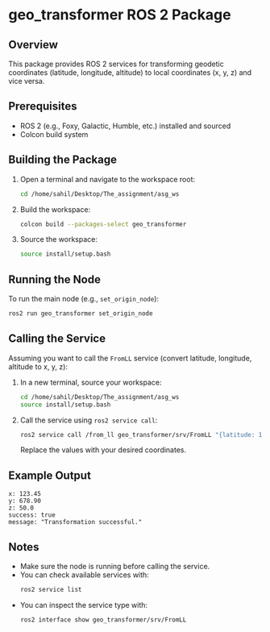 # geo_transformer ROS 2 Package

## Overview
This package provides ROS 2 services for transforming geodetic coordinates (latitude, longitude, altitude) to local coordinates (x, y, z) and vice versa.

## Prerequisites
- ROS 2 (e.g., Foxy, Galactic, Humble, etc.) installed and sourced
- Colcon build system

## Building the Package
1. Open a terminal and navigate to the workspace root:
   ```bash
   cd /home/sahil/Desktop/The_assignment/asg_ws
   ```
2. Build the workspace:
   ```bash
   colcon build --packages-select geo_transformer
   ```
3. Source the workspace:
   ```bash
   source install/setup.bash
   ```

## Running the Node
To run the main node (e.g., `set_origin_node`):
```bash
ros2 run geo_transformer set_origin_node
```

## Calling the Service
Assuming you want to call the `FromLL` service (convert latitude, longitude, altitude to x, y, z):

1. In a new terminal, source your workspace:
   ```bash
   cd /home/sahil/Desktop/The_assignment/asg_ws
   source install/setup.bash
   ```
2. Call the service using `ros2 service call`:
   ```bash
   ros2 service call /from_ll geo_transformer/srv/FromLL "{latitude: 12.34, longitude: 56.78, altitude: 100.0}"
   ```
   Replace the values with your desired coordinates.

## Example Output
```
x: 123.45
y: 678.90
z: 50.0
success: true
message: "Transformation successful."
```

## Notes
- Make sure the node is running before calling the service.
- You can check available services with:
  ```bash
  ros2 service list
  ```
- You can inspect the service type with:
  ```bash
  ros2 interface show geo_transformer/srv/FromLL
  ```
